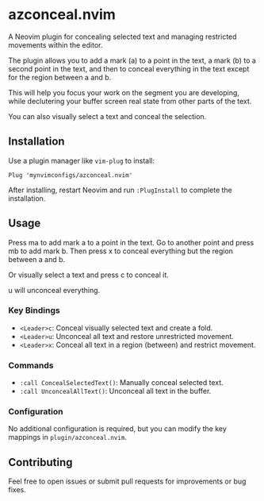 # azconceal.nvim

A Neovim plugin for concealing selected text and managing restricted movements within the editor.

The plugin allows you to add a mark (a) to a point in the text, a mark (b) to a second point in the text, and then to conceal everything in the text except for the region between a and b.

This will help you focus your work on the segment you are developing, while declutering your buffer screen real state from other parts of the text.

You can also visually select a text and conceal the selection.

## Installation

Use a plugin manager like `vim-plug` to install:

```vim
Plug 'mynvimconfigs/azconceal.nvim'
```

After installing, restart Neovim and run `:PlugInstall` to complete the installation.

## Usage

Press ma to add mark a to a point in the text. Go to another point and press mb to add mark b. Then press <Leader>x to conceal everything but the region between a and b.

Or visually select a text and press <Leader>c to conceal it.

<Leader>u will unconceal everything.

### Key Bindings
- `<Leader>c`: Conceal visually selected text and create a fold.
- `<Leader>u`: Unconceal all text and restore unrestricted movement.
- `<Leader>x`: Conceal all text in a region (between) and restrict movement.

### Commands
- `:call ConcealSelectedText()`: Manually conceal selected text.
- `:call UnconcealAllText()`: Unconceal all text in the buffer.

### Configuration
No additional configuration is required, but you can modify the key mappings in `plugin/azconceal.nvim`.

## Contributing
Feel free to open issues or submit pull requests for improvements or bug fixes.
